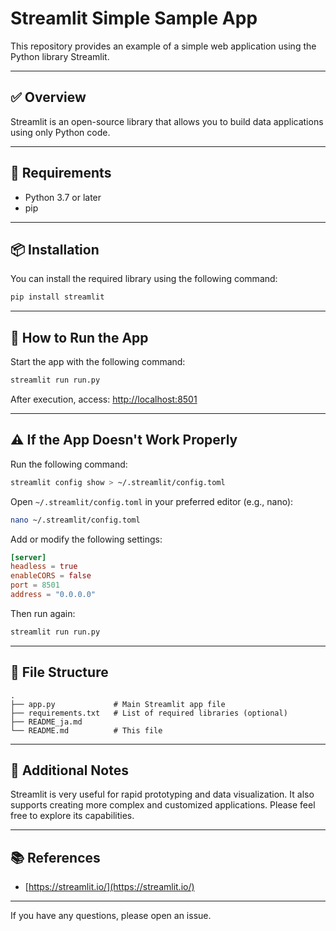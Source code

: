 # Streamlit Simple Sample App

This repository provides an example of a simple web application using the Python library Streamlit.

---

## ✅ Overview

Streamlit is an open-source library that allows you to build data applications using only Python code.

---

## 🧰 Requirements

* Python 3.7 or later
* pip

---

## 📦 Installation

You can install the required library using the following command:

```bash
pip install streamlit
```

---

## 🚀 How to Run the App

Start the app with the following command:

```bash
streamlit run run.py
```

After execution, access:
[http://localhost:8501](http://localhost:8501)

---

## ⚠️ If the App Doesn't Work Properly

Run the following command:

```bash
streamlit config show > ~/.streamlit/config.toml
```

Open `~/.streamlit/config.toml` in your preferred editor (e.g., nano):

```bash
nano ~/.streamlit/config.toml
```

Add or modify the following settings:

```toml
[server]
headless = true
enableCORS = false
port = 8501
address = "0.0.0.0"
```

Then run again:

```bash
streamlit run run.py
```

---

## 📁 File Structure

```
.
├── app.py             # Main Streamlit app file
├── requirements.txt   # List of required libraries (optional)
├── README_ja.md
└── README.md          # This file
```

---

## 📌 Additional Notes

Streamlit is very useful for rapid prototyping and data visualization.
It also supports creating more complex and customized applications.
Please feel free to explore its capabilities.

---

## 📚 References

* [https://streamlit.io/](https://streamlit.io/)

---

If you have any questions, please open an issue.
